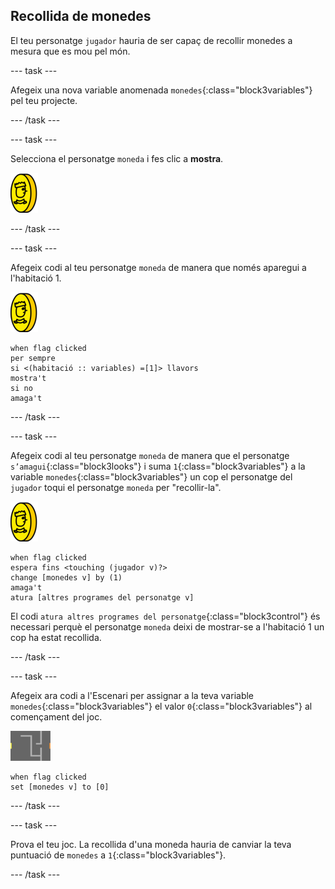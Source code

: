 ## Recollida de monedes

El teu personatge `jugador` hauria de ser capaç de recollir monedes a mesura que es mou pel món.

--- task ---

Afegeix una nova variable anomenada `monedes`{:class="block3variables"} pel teu projecte.

--- /task ---

--- task ---

Selecciona el personatge `moneda` i fes clic a **mostra**.

![captura de pantalla](images/coin.png)

--- /task ---

--- task ---

Afegeix codi al teu personatge `moneda` de manera que només aparegui a l'habitació 1.

![captura de pantalla](images/coin.png)

```blocks3
when flag clicked
per sempre
si <(habitació :: variables) =[1]> llavors
mostra't
si no
amaga't
```

--- /task ---

--- task ---

Afegeix codi al teu personatge `moneda` de manera que el personatge `s’amagui`{:class="block3looks"} i suma `1`{:class="block3variables"} a la variable `monedes`{:class="block3variables"} un cop el personatge del `jugador` toqui el personatge `moneda` per "recollir-la".

![moneda](images/coin.png)

```blocks3
when flag clicked
espera fins <touching (jugador v)?>
change [monedes v] by (1)
amaga't
atura [altres programes del personatge v]
```

El codi `atura altres programes del personatge`{:class="block3control"} és necessari perquè el personatge `moneda` deixi de mostrar-se a l'habitació 1 un cop ha estat recollida.

--- /task ---

--- task ---

Afegeix ara codi a l'Escenari per assignar a la teva variable `monedes`{:class="block3variables"} el valor `0`{:class="block3variables"} al començament del joc.

![escenari](images/stage.png)

```blocks3
when flag clicked
set [monedes v] to [0]
```

--- /task ---

--- task ---

Prova el teu joc. La recollida d'una moneda hauria de canviar la teva puntuació de `monedes` a `1`{:class="block3variables"}.

--- /task ---